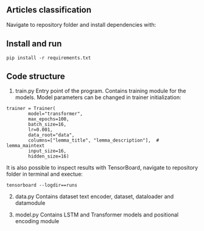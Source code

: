 ## Articles classification

Navigate to repository folder and install dependencies with:

## Install and run

```
pip install -r requirements.txt        
```

## Code structure

1. train.py
Entry point of the program. Contains training module for the models. Model parameters
can be changed in trainer initialization:


```
trainer = Trainer(
        model="transformer",
        max_epochs=100,
        batch_size=16,
        lr=0.001,
        data_root="data",
        columns=["lemma_title", "lemma_description"],  # lemma_maintext
        input_size=16,
        hidden_size=16)     
```

It is also possible to inspect results with TensorBoard, navigate to repository folder in terminal
and exectue:

```
tensorboard --logdir==runs    
```

2. data.py Contains dataset text encoder, dataset, dataloader and datamodule


3. model.py Contains LSTM and Transformer models and positional encoding module